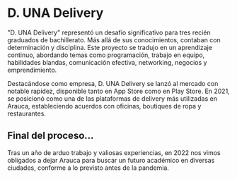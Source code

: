 # D. UNA Delivery

"D. UNA Delivery" representó un desafío significativo para tres recién graduados de bachillerato. Más allá de sus conocimientos, contaban con determinación y disciplina. Este proyecto se tradujo en un aprendizaje continuo, abordando temas como programación, trabajo en equipo, habilidades blandas, comunicación efectiva, networking, negocios y emprendimiento.

Destacándose como empresa, D. UNA Delivery se lanzó al mercado con notable rapidez, disponible tanto en App Store como en Play Store. En 2021, se posicionó como una de las plataformas de delivery más utilizadas en Arauca, estableciendo acuerdos con oficinas, boutiques de ropa y restaurantes.

## Final del proceso...

Tras un año de arduo trabajo y valiosas experiencias, en 2022 nos vimos obligados a dejar Arauca para buscar un futuro académico en diversas ciudades, conforme a lo previsto antes de la pandemia.
